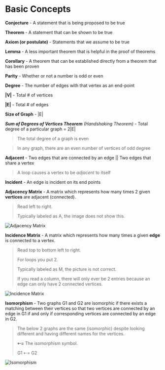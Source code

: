 #  Basic Concepts

**Conjecture** - A statement that is being proposed to be true

**Theorem** - A statement that can be shown to be true

**Axiom (or postulate)** - Statements that we assume to be true

**Lemma** - A less important theorem that is helpful in the proof of theorems

**Corollary** - A theorem that can be established directly from a theorem that has been proven

**Parity** - Whether or not a number is odd or even

**Degree** - The number of edges with that vertex as an end-point

**|V|** - Total # of vertices

**|E|** - Total # of edges

**Size of Graph** - |E|

***Sum of Degrees of Vertices Theorem*** *(Handshaking Theorem)* - Total degree of a particular graph = 2|E|

> The total degree of a graph is even

> In any graph, there are an even number of vertices of odd degree

**Adjacent** - Two edges that are connected by an edge || Two edges that share a vertex

> A loop causes a vertex to be *adjacent* to itself

**Incident** - An edge is incident on its end points



**Adjacency Matrix** - A matrix which represents how many times 2 given **vertices** are adjacent (connected). 

>  Read left to right.
>
> Typically labeled as A, the image does not show this.

![Adjacency Matrix](img/adjacencymatrix.jpg)

**Incidence Matrix** - A matrix which represents how many times a given **edge** is connected to a vertex. 

> Read top to bottom left to right. 
>
> For loops you put 2. 
>
> Typically labeled as M, the picture is not correct. 
>
> If you read a column, there will only ever be 2 entries because an edge can only have 2 connected vertices.

![Incidence Matrix](img/incidencematrix.png)



**Isomorphism** - Two graphs G1 and G2 are isomorphic if there exists a matching between their vertices so that two vertices are connected by an edge in G1 if and only if corresponding vertices are connected by an edge in G2.

> The below 2 graphs are the same (isomorphic) despite looking different and having different names for the vertices.
>
> **⇠=** The isomorphism symbol.
>
> G1 ⇠= G2

![Isomorphism](img/isomorphism.png)
